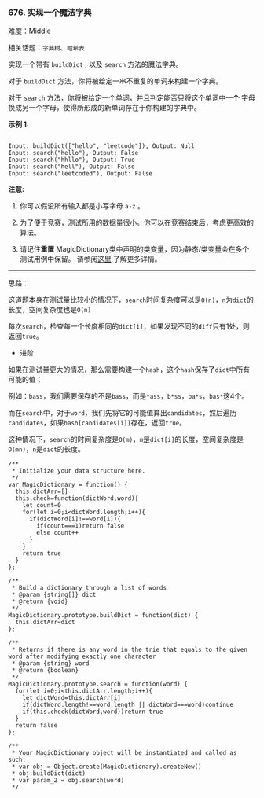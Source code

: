 ### 676. 实现一个魔法字典

难度：Middle

相关话题：`字典树`、`哈希表`

实现一个带有 `buildDict` , 以及 `search` 方法的魔法字典。



对于 `buildDict` 方法，你将被给定一串不重复的单词来构建一个字典。



对于 `search` 方法，你将被给定一个单词，并且判定能否只将这个单词中**一个** 字母换成另一个字母，使得所形成的新单词存在于你构建的字典中。



**示例 1:** 



```

Input: buildDict(["hello", "leetcode"]), Output: Null
Input: search("hello"), Output: False
Input: search("hhllo"), Output: True
Input: search("hell"), Output: False
Input: search("leetcoded"), Output: False
```


**注意:** 




1. 你可以假设所有输入都是小写字母 `a-z` 。

2. 为了便于竞赛，测试所用的数据量很小。你可以在竞赛结束后，考虑更高效的算法。

3. 请记住**重置** MagicDictionary类中声明的类变量，因为静态/类变量会在多个测试用例中保留。 请参阅[这里](http://leetcode.com/faq/#different-output)
了解更多详情。






-----

思路：

这道题本身在测试量比较小的情况下，`search`时间复杂度可以是`O(n)`，`n`为`dict`的长度，空间复杂度也是`O(n)`

每次`search`，检查每一个长度相同的`dict[i]`，如果发现不同的`diff`只有1处，则返回`true`。

* 进阶

如果在测试量更大的情况，那么需要构建一个`hash`，这个`hash`保存了`dict`中所有可能的值；

例如：`bass`，我们需要保存的不是`bass`，而是`*ass`，`b*ss`，`ba*s`，`bas*`这4个。

而在`search`中，对于`word`，我们先将它的可能值算出`candidates`，然后遍历`candidates`，如果`hash[candidates[i]]`存在，返回`true`。

这种情况下，`search`的时间复杂度是`O(m)`，`m`是`dict[i]`的长度，空间复杂度是`O(mn)`，`n`是`dict`的长度。


```
/**
 * Initialize your data structure here.
 */
var MagicDictionary = function() {
  this.dictArr=[]
  this.check=function(dictWord,word){
    let count=0
    for(let i=0;i<dictWord.length;i++){
      if(dictWord[i]!==word[i]){
        if(count===1)return false
        else count++
      }
    }
    return true
  }
};

/**
 * Build a dictionary through a list of words 
 * @param {string[]} dict
 * @return {void}
 */
MagicDictionary.prototype.buildDict = function(dict) {
  this.dictArr=dict
};

/**
 * Returns if there is any word in the trie that equals to the given word after modifying exactly one character 
 * @param {string} word
 * @return {boolean}
 */
MagicDictionary.prototype.search = function(word) {
  for(let i=0;i<this.dictArr.length;i++){
    let dictWord=this.dictArr[i]
    if(dictWord.length!==word.length || dictWord===word)continue
    if(this.check(dictWord,word))return true
  }
  return false
};

/** 
 * Your MagicDictionary object will be instantiated and called as such:
 * var obj = Object.create(MagicDictionary).createNew()
 * obj.buildDict(dict)
 * var param_2 = obj.search(word)
 */
```


